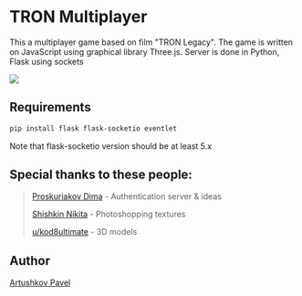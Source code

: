 # TRON Multiplayer

This a multiplayer game based on film "TRON Legacy". The game is written on JavaScript 
using graphical library Three.js. Server is done in Python, Flask using sockets

![](readme_images/tron_showcase.gif)

## Requirements
```bash
pip install flask flask-socketio eventlet
```
Note that flask-socketio version should be at least 5.x 

## Special thanks to these people:
>
> [Proskuriakov Dima](https://vk.com/justdprroz) - Authentication server & ideas
> 
> [Shishkin Nikita](https://vk.com/nik.vile) - Photoshopping textures
> 
> [u/kod8ultimate](https://www.reddit.com/user/kod8ultimate/) - 3D models
>

## Author
[Artushkov Pavel]()
